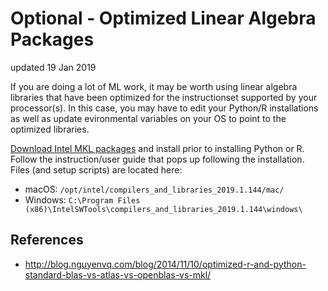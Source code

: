 # Optional - Optimized Linear Algebra Packages
updated 19 Jan 2019

If you are doing a lot of ML work, it may be worth using linear algebra libraries that have been optimized for the instructionset supported by your processor(s).  In this case, you may have to edit your Python/R installations as well as update evironmental variables on your OS to point to the optimized libraries. 

[Download Intel MKL packages](https://software.intel.com/en-us/mkl) and install prior to installing Python or R.  Follow the instruction/user guide that pops up following the installation. Files (and setup scripts) are located here:
* macOS: `/opt/intel/compilers_and_libraries_2019.1.144/mac/`
* Windows: `C:\Program Files (x86)\IntelSWTools\compilers_and_libraries_2019.1.144\windows\`

## References
* http://blog.nguyenvq.com/blog/2014/11/10/optimized-r-and-python-standard-blas-vs-atlas-vs-openblas-vs-mkl/


